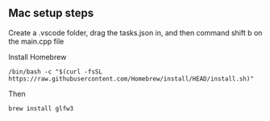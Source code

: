 ## Mac setup steps

Create a .vscode folder, drag the tasks.json in, and then command shift b on the main.cpp file

Install Homebrew
```
/bin/bash -c "$(curl -fsSL https://raw.githubusercontent.com/Homebrew/install/HEAD/install.sh)"
```

Then
```
brew install glfw3
```